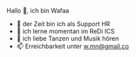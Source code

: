 Hallo 👋, ich bin Wafaa
- 🔭 der Zeit bin ich als Support HR
- 🌱 ich lerne momentan im ReDi ICS
- :see_no_evil: ich liebe Tanzen und Musik hören
- 📫 Erreichbarkeit unter w.mn@gmail.co
